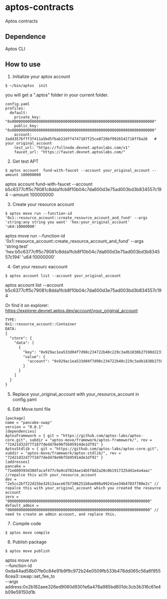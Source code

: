 # aptos-contracts
Aptos contracts

## Dependence
Aptos CLI

## How to use

1. Initialize your aptos account
```shell
$ ~/bin/aptos  init
```
you will get a ".aptos" folder in your current folder.
```shell
config.yaml
profiles:
  default:
    private_key: "0x0000000000000000000000000000000000000000000000000000000000000000"
    public_key: "0x0000000000000000000000000000000000000000000000000000000000000000"
    account: 3add3576f7f3f411a5bd5fbab22dff4747107f25ce8726bf9926542718ff8a26   # your_original_account
    rest_url: "https://fullnode.devnet.aptoslabs.com/v1"
    faucet_url: "https://faucet.devnet.aptoslabs.com/"
```
2. Get test APT
```shell
$ aptos account  fund-with-faucet --account your_original_account --amount 100000000
```
aptos account  fund-with-faucet --account b5c6377cff5c79081c8dda1fcb8f10b04c7da600d3e75ad003bd3b834557c194 --amount 100000000

3. Create your resource account
```shell
$ aptos move run --function-id '0x1::resource_account::create_resource_account_and_fund' --args 'string:any string you want' 'hex:your_original_account' 'u64:10000000'
```
aptos  move run --function-id '0x1::resource_account::create_resource_account_and_fund' --args 'string:test' 'hex:b5c6377cff5c79081c8dda1fcb8f10b04c7da600d3e75ad003bd3b834557c194' 'u64:10000000'

4. Get your resourc eaccount 
```shell
$ aptos account list --account your_original_account
```
aptos account list --account b5c6377cff5c79081c8dda1fcb8f10b04c7da600d3e75ad003bd3b834557c194

Or find it on explorer: https://explorer.devnet.aptos.dev/account/your_original_account

```txt
TYPE:
0x1::resource_account::Container
DATA:
{
  "store": {
    "data": [
      {
        "key": "0x929ac1ea533d04f7d98c234722b40c229c3adb1838b27590d2237261c8d52b68",
        "value": {
          "account": "0x929ac1ea533d04f7d98c234722b40c229c3adb1838b27590d2237261c8d52b68"  # your_resource_account
        }
      }
    ]
  }
}
```
5. Replace your_original_account with your_resource_account in config.yaml


6. Edit Move.toml file

  ```shell
[package]
name = "pancake-swap"
version = "0.0.1"
[dependencies]
AptosFramework = { git = "https://github.com/aptos-labs/aptos-core.git", subdir = "aptos-move/framework/aptos-framework/", rev = "72421d32d77f1877ded478e96f5b95914de1df91" }
AptosStdlib = { git = "https://github.com/aptos-labs/aptos-core.git", subdir = "aptos-move/framework/aptos-stdlib/", rev = "72421d32d77f1877ded478e96f5b95914de1df91" }
[addresses]
pancake = "71e609393d30dfacaf477c9a9cd7824ae14b5f8d2a20c0b1917325d41e4a4aac" //repalce this with your_resource_account 
dev = "2e5cc2bff22d15be32613aace67b7386251b8ae808a99241ee34b4703f780e2c" // repalce this with your_original_account which you created the resource account 
zero = "0000000000000000000000000000000000000000000000000000000000000000"
default_admin = "0000000000000000000000000000000000000000000000000000000000000000" // need to create an admin account, and replace this.
``` 
7. Compile code
```shell
$ aptos move compile
```

8. Publish package
```shell
$ aptos move publish
```

aptos move run \
--function-id 0xda44ad58b07fe0c84e91b9f9c972b24e0509fb533b478dd065c56a6f9556cea3::swap::set_fee_to \
--args address:0x2b182aee326ed9060d9301e6a478a985bd801dc3cb3b316c61e4b09e59150d1b